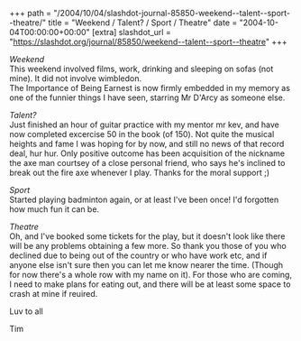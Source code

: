 +++
path = "/2004/10/04/slashdot-journal-85850-weekend--talent--sport--theatre/"
title = "Weekend / Talent? / Sport / Theatre"
date = "2004-10-04T00:00:00+00:00"
[extra]
slashdot_url = "https://slashdot.org/journal/85850/weekend--talent--sport--theatre"
+++

<p><i>Weekend</i><br>This weekend involved films, work, drinking and sleeping on sofas (not mine). It did not involve wimbledon.<br>The Importance of Being Earnest is now firmly embedded in my memory as one of the funnier things I have seen, starring Mr D'Arcy as someone else.</p>
<p><i>Talent?</i><br>Just finished an hour of guitar practice with my mentor mr kev, and have now completed excercise 50 in the book (of 150). Not quite the musical heights and fame I was hoping for by now, and still no news of that record deal, hur hur. Only positive outcome has been acquisition of the nickname the axe man courtsey of a close personal friend, who says he's inclined to break out the fire axe whenever I play. Thanks for the moral support<nobr> </nobr>;)</p>
<p><i>Sport</i><br>Started playing badminton again, or at least I've been once! I'd forgotten how much fun it can be.</p>
<p><i>Theatre</i><br>Oh, and I've booked some tickets for the play, but it doesn't look like there will be any problems obtaining a few more. So thank you those of you who declined due to being out of the country or who have work etc, and if anyone else isn't sure then you can let me know nearer the time. (Though for now there's a whole row with my name on it). For those who are coming, I need to make plans for eating out, and there will be at least some space to crash at mine if reuired.</p>
<p>Luv to all</p>
<p>Tim</p>

